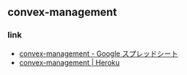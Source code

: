 ## convex-management

### link
- [convex-management - Google スプレッドシート](https://docs.google.com/spreadsheets/d/11uWCeVC5kWKYAWVJrHRoYz502Wue6qHyDtbNM4UULso/edit#gid=0)
- [convex-management | Heroku](https://dashboard.heroku.com/apps/convex-management)
